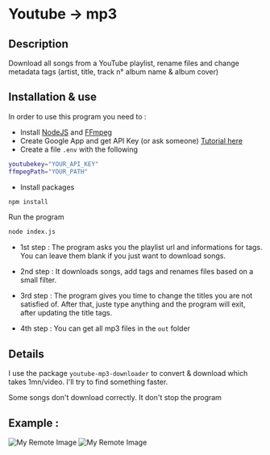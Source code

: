 # Youtube -> mp3 

## Description
Download all songs from a YouTube playlist, rename files and change metadata tags (artist, title, track n° album name & album cover)


## Installation & use

In order to use this program you need to :
- Install [NodeJS](https://nodejs.org/fr) and [FFmpeg](https://ffmpeg.org/download.html)
- Create Google App and get API Key (or ask someone) [Tutorial here](https://blog.hubspot.com/website/how-to-get-youtube-api-key)
- Create a file `.env` with the following
```bash
youtubekey="YOUR_API_KEY"
ffmpegPath="YOUR_PATH"
```

- Install packages

```bash
npm install
```

Run the program
```bash
node index.js
```

- 1st step : The program asks you the playlist url and informations for tags. You can leave them blank if you just want to download songs.

- 2nd step : It downloads songs, add tags and renames files based on a small filter.

- 3rd step : The program gives you time to change the titles you are not satisfied of. After that, juste type anything and the program will exit, after updating the title tags.

- 4th step : You can get all mp3 files in the `out` folder

## Details
I use the package `youtube-mp3-downloader` to convert & download which takes 1mn/video. I'll try to find something faster.

Some songs don't download correctly. It don't stop the program

## Example : 
![My Remote Image](https://i.imgur.com/4MbSxm8.png)
![My Remote Image](https://i.imgur.com/ppxyQjd.png)
